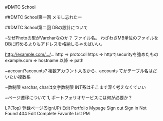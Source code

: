 #DMTC School

##DMTC School第一回
メモし忘れたー

##DMTC School第二回
DBの設計について

-なぜPhotoの型がVarcharなのか？
  ファイル名。
  わざわざMB単位のファイルをDBに貯めるよりもアドレスを格納しちゃえばいい。
  
  http://example.com/.../...
  http => protocol
  https => httpでsecurityを強めたもの
  example.com => hostname
  以降 => path

~account?accounts?
  複数アカウント入るから、accounts
  てかテーブル名はだいたい複数系

~数制限
  varchar, charは文字数制限
  INT系はそこまで深く考えなくていい

~ページ遷移について
  1, ポートフォリオサービスには何が必要か？

  LP(Top)
  登録ページ(SignUP)
  Edit
  Portfolio
  Mypage
  Sign out
  Sign in
  Not Found 404
  Edit Complete
  Favorite List
  PM





